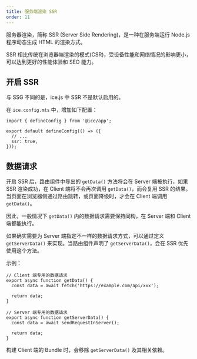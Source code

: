 ```yaml
---
title: 服务端渲染 SSR
order: 11
---
```


服务器渲染，简称 SSR (Server Side Rendering)，是一种在服务端运行 Node.js 程序动态生成 HTML 的渲染方式。

SSR 相比传统在浏览器端渲染的模式(CSR)，受设备性能和网络情况的影响更小，可以达到更好的性能体验和 SEO 能力。

## 开启 SSR

与 SSG 不同的是，ice.js 中 SSR 不是默认启用的。

在 `ice.config.mts` 中，增加如下配置：

```tsx
import { defineConfig } from '@ice/app';

export default defineConfig(() => ({
  // ...
  ssr: true,
}));
```

## 数据请求

开启 SSR 后，路由组件中导出的 `getData()` 方法将会在 Server 端被执行，如果 SSR 渲染成功，在 Client 端将不会再次调用 `getData()`，而会复用 SSR 的结果。当页面在浏览器侧通过路由跳转，或页面降级时，才会在 Client 端调用 `getData()`。

因此，一般情况下 `getData()` 内的数据请求需要保持同构，在 Server 端和 Client 端都能执行。

如果确实需要为 Server 端指定不一样的数据请求方式，可以通过定义 `getServerData()` 来实现。当路由组件声明了 `getServerData()`，会在 SSR 优先使用这个方法。

示例：

```tsx
// Client 端专用的数据请求
export async function getData() {
  const data = await fetch('https://example.com/api/xxx');

  return data;
}

// Server 端专用的数据请求
export async function getServerData() {
  const data = await sendRequestInServer();

  return data;
}
```

构建 Client 端的 Bundle 时，会移除 `getServerData()` 及其相关依赖。
